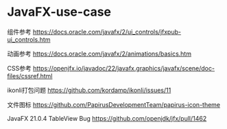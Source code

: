 # JavaFX-use-case

组件参考
https://docs.oracle.com/javafx/2/ui_controls/jfxpub-ui_controls.htm

动画参考
https://docs.oracle.com/javafx/2/animations/basics.htm

CSS参考
https://openjfx.io/javadoc/22/javafx.graphics/javafx/scene/doc-files/cssref.html

ikonli打包问题
https://github.com/kordamp/ikonli/issues/11

文件图标
https://github.com/PapirusDevelopmentTeam/papirus-icon-theme

JavaFX 21.0.4 TableView Bug
https://github.com/openjdk/jfx/pull/1462

